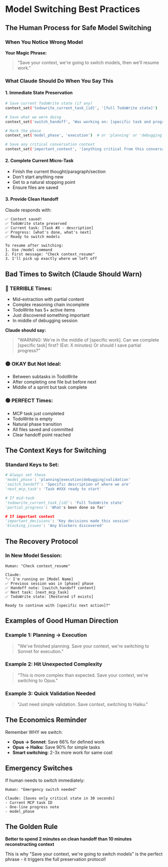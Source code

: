 # Model Switching Best Practices

## The Human Process for Safe Model Switching

### When You Notice Wrong Model

**Your Magic Phrase:**
> "Save your context, we're going to switch models, then we'll resume work."

### What Claude Should Do When You Say This

#### 1. Immediate State Preservation
```bash
# Save current TodoWrite state (if any)
context_set('todowrite_current_task_[id]', '[full TodoWrite state]')

# Save what we were doing
context_set('switch_handoff', 'Was working on: [specific task and progress]')

# Mark the phase
context_set('model_phase', 'execution')  # or 'planning' or 'debugging'

# Save any critical conversation context
context_set('important_context', '[anything critical from this conversation]')
```

#### 2. Complete Current Micro-Task
- Finish the current thought/paragraph/section
- Don't start anything new
- Get to a natural stopping point
- Ensure files are saved

#### 3. Provide Clean Handoff
Claude responds with:
```
✅ Context saved!
✅ TodoWrite state preserved
✅ Current task: [Task #X - description]
✅ Progress: [what's done, what's next]
✅ Ready to switch models

To resume after switching:
1. Use /model command
2. First message: "Check context_resume"
3. I'll pick up exactly where we left off
```

## Bad Times to Switch (Claude Should Warn)

### 🔴 TERRIBLE Times:
- Mid-extraction with partial content
- Complex reasoning chain incomplete
- TodoWrite has 5+ active items
- Just discovered something important
- In middle of debugging session

**Claude should say:**
> "WARNING: We're in the middle of [specific work]. 
> Can we complete [specific task] first? (Est: X minutes)
> Or should I save partial progress?"

### 🟡 OKAY But Not Ideal:
- Between subtasks in TodoWrite
- After completing one file but before next
- Middle of a sprint but task complete

### 🟢 PERFECT Times:
- MCP task just completed
- TodoWrite is empty
- Natural phase transition
- All files saved and committed
- Clear handoff point reached

## The Context Keys for Switching

### Standard Keys to Set:
```python
# Always set these
'model_phase': 'planning|execution|debugging|validation'
'switch_handoff': 'Specific description of where we are'
'next_mcp_task': 'Task #XXX ready to start'

# If mid-task
'todowrite_current_task_[id]': 'Full TodoWrite state'
'partial_progress': 'What's been done so far'

# If important context
'important_decisions': 'Key decisions made this session'
'blocking_issues': 'Any blockers discovered'
```

## The Recovery Protocol

### In New Model Session:
```
Human: "Check context_resume"

Claude: 
"✅ I'm running on [Model Name]
✅ Previous session was in [phase] phase
✅ Handoff note: [switch_handoff content]
✅ Next task: [next_mcp_task]
✅ TodoWrite state: [Restored if exists]

Ready to continue with [specific next action]?"
```

## Examples of Good Human Direction

### Example 1: Planning → Execution
> "We've finished planning. Save your context, we're switching to Sonnet for execution."

### Example 2: Hit Unexpected Complexity
> "This is more complex than expected. Save your context, we're switching to Opus."

### Example 3: Quick Validation Needed
> "Just need simple validation. Save context, switching to Haiku."

## The Economics Reminder

Remember WHY we switch:
- **Opus → Sonnet**: Save 66% for defined work
- **Opus → Haiku**: Save 90% for simple tasks
- **Smart switching**: 2-3x more work for same cost

## Emergency Switches

If human needs to switch immediately:
```
Human: "Emergency switch needed"

Claude: [Saves only critical state in 30 seconds]
- Current MCP task ID
- One-line progress note
- model_phase
```

## The Golden Rule

**Better to spend 2 minutes on clean handoff than 10 minutes reconstructing context**

This is why "Save your context, we're going to switch models" is the perfect phrase - it triggers the full preservation protocol!